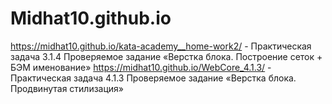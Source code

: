 # Midhat10.github.io
https://midhat10.github.io/kata-academy__home-work2/ - Практическая задача 3.1.4 Проверяемое задание «Верстка блока. Построение сеток + БЭМ именование»
https://midhat10.github.io/WebCore_4.1.3/  - Практическая задача 4.1.3 Проверяемое задание «Верстка блока. Продвинутая стилизация»
